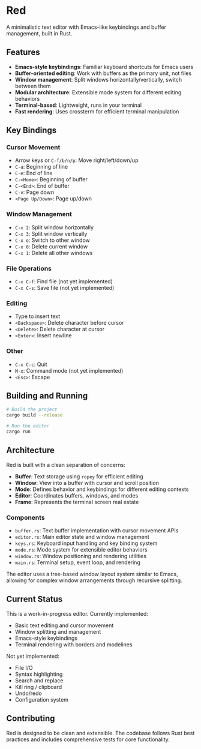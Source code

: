 # Red

A minimalistic text editor with Emacs-like keybindings and buffer management, built in Rust.

## Features

- **Emacs-style keybindings**: Familiar keyboard shortcuts for Emacs users
- **Buffer-oriented editing**: Work with buffers as the primary unit, not files
- **Window management**: Split windows horizontally/vertically, switch between them
- **Modular architecture**: Extensible mode system for different editing behaviors
- **Terminal-based**: Lightweight, runs in your terminal
- **Fast rendering**: Uses crossterm for efficient terminal manipulation

## Key Bindings

### Cursor Movement
- Arrow keys or `C-f/b/n/p`: Move right/left/down/up
- `C-a`: Beginning of line
- `C-e`: End of line
- `C-<Home>`: Beginning of buffer
- `C-<End>`: End of buffer
- `C-v`: Page down
- `<Page Up/Down>`: Page up/down

### Window Management
- `C-x 2`: Split window horizontally
- `C-x 3`: Split window vertically
- `C-x o`: Switch to other window
- `C-x 0`: Delete current window
- `C-x 1`: Delete all other windows

### File Operations
- `C-x C-f`: Find file (not yet implemented)
- `C-x C-s`: Save file (not yet implemented)

### Editing
- Type to insert text
- `<Backspace>`: Delete character before cursor
- `<Delete>`: Delete character at cursor
- `<Enter>`: Insert newline

### Other
- `C-x C-c`: Quit
- `M-x`: Command mode (not yet implemented)
- `<Esc>`: Escape

## Building and Running

```bash
# Build the project
cargo build --release

# Run the editor
cargo run
```

## Architecture

Red is built with a clean separation of concerns:

- **Buffer**: Text storage using `ropey` for efficient editing
- **Window**: View into a buffer with cursor and scroll position
- **Mode**: Defines behavior and keybindings for different editing contexts
- **Editor**: Coordinates buffers, windows, and modes
- **Frame**: Represents the terminal screen real estate

### Components

- `buffer.rs`: Text buffer implementation with cursor movement APIs
- `editor.rs`: Main editor state and window management
- `keys.rs`: Keyboard input handling and key binding system
- `mode.rs`: Mode system for extensible editor behaviors
- `window.rs`: Window positioning and rendering utilities
- `main.rs`: Terminal setup, event loop, and rendering

The editor uses a tree-based window layout system similar to Emacs, allowing for complex window arrangements through recursive splitting.

## Current Status

This is a work-in-progress editor. Currently implemented:
- Basic text editing and cursor movement
- Window splitting and management  
- Emacs-style keybindings
- Terminal rendering with borders and modelines

Not yet implemented:
- File I/O
- Syntax highlighting
- Search and replace
- Kill ring / clipboard
- Undo/redo
- Configuration system

## Contributing

Red is designed to be clean and extensible. The codebase follows Rust best practices and includes comprehensive tests for core functionality.